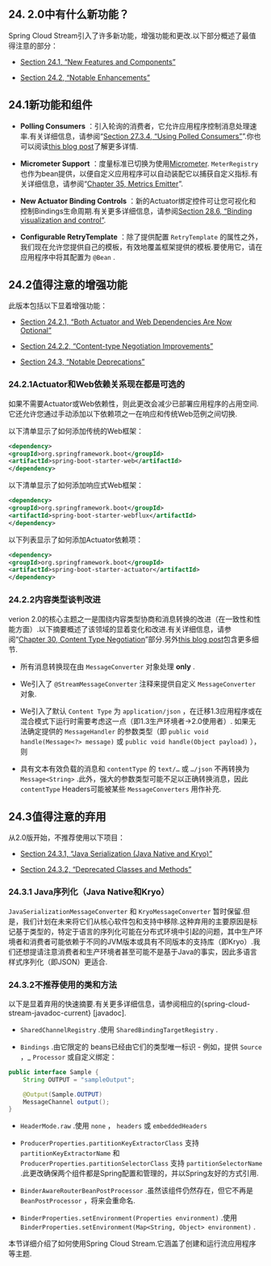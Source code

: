 ## 24. 2.0中有什么新功能？

Spring Cloud Stream引入了许多新功能，增强功能和更改.以下部分概述了最值得注意的部分：

- [Section 24.1, “New Features and Components”](multi__what_s_new_in_2_0.html#spring-cloud-stream-preface-new-features)

- [Section 24.2, “Notable Enhancements”](multi__what_s_new_in_2_0.html#spring-cloud-stream-preface-notable-enhancements)

## 24.1新功能和组件

-  **Polling Consumers** ：引入轮询的消费者，它允许应用程序控制消息处理速率.有关详细信息，请参阅“[Section 27.3.4, “Using Polled Consumers”](multi__programming_model.html#spring-cloud-streams-overview-using-polled-consumers)”.你也可以阅读[this blog post](https://spring.io/blog/2018/02/27/spring-cloud-stream-2-0-polled-consumers)了解更多详情.

-  **Micrometer Support** ：度量标准已切换为使用[Micrometer](https://micrometer.io/).  `MeterRegistry` 也作为bean提供，以便自定义应用程序可以自动装配它以捕获自定义指标.有关详细信息，请参阅“[Chapter 35, Metrics Emitter](multi_spring-cloud-stream-overview-metrics-emitter.html)”.

-  **New Actuator Binding Controls** ：新的Actuator绑定控件可让您可视化和控制Bindings生命周期.有关更多详细信息，请参阅[Section 28.6, “Binding visualization and control”](multi_spring-cloud-stream-overview-binders.html#_binding_visualization_and_control).

-  **Configurable RetryTemplate** ：除了提供配置 `RetryTemplate` 的属性之外，我们现在允许您提供自己的模板，有效地覆盖框架提供的模板.要使用它，请在应用程序中将其配置为 `@Bean` .

## 24.2值得注意的增强功能

此版本包括以下显着增强功能：

- [Section 24.2.1, “Both Actuator and Web Dependencies Are Now Optional”](multi__what_s_new_in_2_0.html#spring-cloud-stream-preface-actuator-web-dependencies)

- [Section 24.2.2, “Content-type Negotiation Improvements”](multi__what_s_new_in_2_0.html#spring-cloud-stream-preface-content-type-negotiation-improvements)

- [Section 24.3, “Notable Deprecations”](multi__what_s_new_in_2_0.html#spring-cloud-stream-preface-notable-deprecations)

### 24.2.1Actuator和Web依赖关系现在都是可选的

如果不需要Actuator或Web依赖性，则此更改会减少已部署应用程序的占用空间.它还允许您通过手动添加以下依赖项之一在响应和传统Web范例之间切换.

以下清单显示了如何添加传统的Web框架：

```xml
<dependency>
<groupId>org.springframework.boot</groupId>
<artifactId>spring-boot-starter-web</artifactId>
</dependency>
```

以下清单显示了如何添加响应式Web框架：

```xml
<dependency>
<groupId>org.springframework.boot</groupId>
<artifactId>spring-boot-starter-webflux</artifactId>
</dependency>
```

以下列表显示了如何添加Actuator依赖项：

```xml
<dependency>
<groupId>org.springframework.boot</groupId>
<artifactId>spring-boot-starter-actuator</artifactId>
</dependency>
```

### 24.2.2内容类型谈判改进

verion 2.0的核心主题之一是围绕内容类型协商和消息转换的改进（在一致性和性能方面）.以下摘要概述了该领域的显着变化和改进.有关详细信息，请参阅“[Chapter 30, Content Type Negotiation](multi_content-type-management.html)”部分.另外[this blog post](https://spring.io/blog/2018/02/26/spring-cloud-stream-2-0-content-type-negotiation-and-transformation)包含更多细节.

- 所有消息转换现在由 `MessageConverter` 对象处理 **only** .

- We引入了 `@StreamMessageConverter` 注释来提供自定义 `MessageConverter` 对象.

- We引入了默认 `Content Type` 为 `application/json` ，在迁移1.3应用程序或在混合模式下运行时需要考虑这一点（即1.3生产环境者→2.0使用者）.
如果无法确定提供的 `MessageHandler` 的参数类型（即 `public void handle(Message<?> message)` 或 `public void handle(Object payload)` ），则
- 具有文本有效负载的消息和 `contentType` 的 `text/…` 或 `…/json` 不再转换为 `Message<String>` .此外，强大的参数类型可能不足以正确转换消息，因此 `contentType` Headers可能被某些 `MessageConverters` 用作补充.

## 24.3值得注意的弃用

从2.0版开始，不推荐使用以下项目：

- [Section 24.3.1, “Java Serialization (Java Native and Kryo)”](multi__what_s_new_in_2_0.html#spring-cloud-stream-preface-deprecation-java-serialization)

- [Section 24.3.2, “Deprecated Classes and Methods”](multi__what_s_new_in_2_0.html#spring-cloud-stream-preface-deprecation-classes-methods)

### 24.3.1 Java序列化（Java Native和Kryo）

`JavaSerializationMessageConverter` 和 `KryoMessageConverter` 暂时保留.但是，我们计划在未来将它们从核心软件包和支持中移除.这种弃用的主要原因是标记基于类型的，特定于语言的序列化可能在分布式环境中引起的问题，其中生产环境者和消费者可能依赖于不同的JVM版本或具有不同版本的支持库（即Kryo）.我们还想提请注意消费者和生产环境者甚至可能不是基于Java的事实，因此多语言样式序列化（即JSON）更适合.

### 24.3.2不推荐使用的类和方法

以下是显着弃用的快速摘要.有关更多详细信息，请参阅相应的{spring-cloud-stream-javadoc-current} [javadoc].

-  `SharedChannelRegistry` .使用 `SharedBindingTargetRegistry` .

-  `Bindings` .由它限定的 beans已经由它们的类型唯一标识 - 例如，提供 `Source` ，_  `Processor` 或自定义绑定：

```java
public interface Sample {
	String OUTPUT = "sampleOutput";

	@Output(Sample.OUTPUT)
	MessageChannel output();
}
```

-  `HeaderMode.raw` .使用 `none` ， `headers` 或 `embeddedHeaders` 

-  `ProducerProperties.partitionKeyExtractorClass` 支持 `partitionKeyExtractorName` 和 `ProducerProperties.partitionSelectorClass` 支持 `partitionSelectorName` .此更改确保两个组件都是Spring配置和管理的，并以Spring友好的方式引用.

-  `BinderAwareRouterBeanPostProcessor` .虽然该组件仍然存在，但它不再是 `BeanPostProcessor` ，将来会重命名.

-  `BinderProperties.setEnvironment(Properties environment)` .使用 `BinderProperties.setEnvironment(Map<String, Object> environment)` .

本节详细介绍了如何使用Spring Cloud Stream.它涵盖了创建和运行流应用程序等主题.

